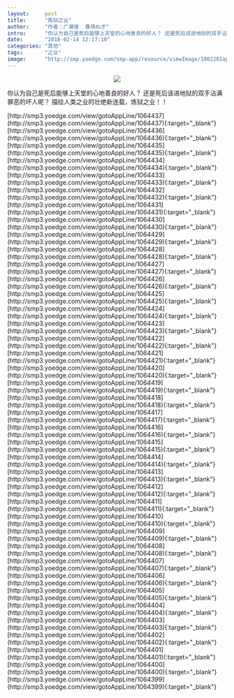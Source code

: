 ```yaml
---
layout:     post
title:      "炼狱之业"
author:     "作者：广濑俊  春场ねぎ"
intro:      "你认为自己是死后能够上天堂的心地善良的好人？ 还是死后该进地狱的双手沾满罪恶的坏人呢？ 描绘人类之业的壮绝新连载，炼狱之业！！"
date:       "2018-02-14 12:17:10"
categories: "其他"
tags:       "之业"
image:      "http://smp.yoedge.com/smp-app/resource/viewImage/1002201appline.png"
---
```

<div style="text-align: center">
<p><img src="http://smp.yoedge.com/smp-app/resource/viewImage/1002201appline.png"/></p>
</div>
<p class="post-meta">
<span>你认为自己是死后能够上天堂的心地善良的好人？ 还是死后该进地狱的双手沾满罪恶的坏人呢？ 描绘人类之业的壮绝新连载，炼狱之业！！</span>
</p>
[http://smp3.yoedge.com/view/gotoAppLine/1064437](http://smp3.yoedge.com/view/gotoAppLine/1064437){:target="_blank"}
[http://smp3.yoedge.com/view/gotoAppLine/1064436](http://smp3.yoedge.com/view/gotoAppLine/1064436){:target="_blank"}
[http://smp3.yoedge.com/view/gotoAppLine/1064435](http://smp3.yoedge.com/view/gotoAppLine/1064435){:target="_blank"}
[http://smp3.yoedge.com/view/gotoAppLine/1064434](http://smp3.yoedge.com/view/gotoAppLine/1064434){:target="_blank"}
[http://smp3.yoedge.com/view/gotoAppLine/1064433](http://smp3.yoedge.com/view/gotoAppLine/1064433){:target="_blank"}
[http://smp3.yoedge.com/view/gotoAppLine/1064432](http://smp3.yoedge.com/view/gotoAppLine/1064432){:target="_blank"}
[http://smp3.yoedge.com/view/gotoAppLine/1064431](http://smp3.yoedge.com/view/gotoAppLine/1064431){:target="_blank"}
[http://smp3.yoedge.com/view/gotoAppLine/1064430](http://smp3.yoedge.com/view/gotoAppLine/1064430){:target="_blank"}
[http://smp3.yoedge.com/view/gotoAppLine/1064429](http://smp3.yoedge.com/view/gotoAppLine/1064429){:target="_blank"}
[http://smp3.yoedge.com/view/gotoAppLine/1064428](http://smp3.yoedge.com/view/gotoAppLine/1064428){:target="_blank"}
[http://smp3.yoedge.com/view/gotoAppLine/1064427](http://smp3.yoedge.com/view/gotoAppLine/1064427){:target="_blank"}
[http://smp3.yoedge.com/view/gotoAppLine/1064426](http://smp3.yoedge.com/view/gotoAppLine/1064426){:target="_blank"}
[http://smp3.yoedge.com/view/gotoAppLine/1064425](http://smp3.yoedge.com/view/gotoAppLine/1064425){:target="_blank"}
[http://smp3.yoedge.com/view/gotoAppLine/1064424](http://smp3.yoedge.com/view/gotoAppLine/1064424){:target="_blank"}
[http://smp3.yoedge.com/view/gotoAppLine/1064423](http://smp3.yoedge.com/view/gotoAppLine/1064423){:target="_blank"}
[http://smp3.yoedge.com/view/gotoAppLine/1064422](http://smp3.yoedge.com/view/gotoAppLine/1064422){:target="_blank"}
[http://smp3.yoedge.com/view/gotoAppLine/1064421](http://smp3.yoedge.com/view/gotoAppLine/1064421){:target="_blank"}
[http://smp3.yoedge.com/view/gotoAppLine/1064420](http://smp3.yoedge.com/view/gotoAppLine/1064420){:target="_blank"}
[http://smp3.yoedge.com/view/gotoAppLine/1064419](http://smp3.yoedge.com/view/gotoAppLine/1064419){:target="_blank"}
[http://smp3.yoedge.com/view/gotoAppLine/1064418](http://smp3.yoedge.com/view/gotoAppLine/1064418){:target="_blank"}
[http://smp3.yoedge.com/view/gotoAppLine/1064417](http://smp3.yoedge.com/view/gotoAppLine/1064417){:target="_blank"}
[http://smp3.yoedge.com/view/gotoAppLine/1064416](http://smp3.yoedge.com/view/gotoAppLine/1064416){:target="_blank"}
[http://smp3.yoedge.com/view/gotoAppLine/1064415](http://smp3.yoedge.com/view/gotoAppLine/1064415){:target="_blank"}
[http://smp3.yoedge.com/view/gotoAppLine/1064414](http://smp3.yoedge.com/view/gotoAppLine/1064414){:target="_blank"}
[http://smp3.yoedge.com/view/gotoAppLine/1064413](http://smp3.yoedge.com/view/gotoAppLine/1064413){:target="_blank"}
[http://smp3.yoedge.com/view/gotoAppLine/1064412](http://smp3.yoedge.com/view/gotoAppLine/1064412){:target="_blank"}
[http://smp3.yoedge.com/view/gotoAppLine/1064411](http://smp3.yoedge.com/view/gotoAppLine/1064411){:target="_blank"}
[http://smp3.yoedge.com/view/gotoAppLine/1064410](http://smp3.yoedge.com/view/gotoAppLine/1064410){:target="_blank"}
[http://smp3.yoedge.com/view/gotoAppLine/1064409](http://smp3.yoedge.com/view/gotoAppLine/1064409){:target="_blank"}
[http://smp3.yoedge.com/view/gotoAppLine/1064408](http://smp3.yoedge.com/view/gotoAppLine/1064408){:target="_blank"}
[http://smp3.yoedge.com/view/gotoAppLine/1064407](http://smp3.yoedge.com/view/gotoAppLine/1064407){:target="_blank"}
[http://smp3.yoedge.com/view/gotoAppLine/1064406](http://smp3.yoedge.com/view/gotoAppLine/1064406){:target="_blank"}
[http://smp3.yoedge.com/view/gotoAppLine/1064405](http://smp3.yoedge.com/view/gotoAppLine/1064405){:target="_blank"}
[http://smp3.yoedge.com/view/gotoAppLine/1064404](http://smp3.yoedge.com/view/gotoAppLine/1064404){:target="_blank"}
[http://smp3.yoedge.com/view/gotoAppLine/1064403](http://smp3.yoedge.com/view/gotoAppLine/1064403){:target="_blank"}
[http://smp3.yoedge.com/view/gotoAppLine/1064402](http://smp3.yoedge.com/view/gotoAppLine/1064402){:target="_blank"}
[http://smp3.yoedge.com/view/gotoAppLine/1064401](http://smp3.yoedge.com/view/gotoAppLine/1064401){:target="_blank"}
[http://smp3.yoedge.com/view/gotoAppLine/1064400](http://smp3.yoedge.com/view/gotoAppLine/1064400){:target="_blank"}
[http://smp3.yoedge.com/view/gotoAppLine/1064399](http://smp3.yoedge.com/view/gotoAppLine/1064399){:target="_blank"}


